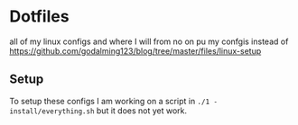 # Dotfiles
all of my linux configs and where I will from no on pu my confgis instead of https://github.com/godalming123/blog/tree/master/files/linux-setup

## Setup
To setup these configs I am working on a script in `./1 - install/everything.sh` but it does not yet work.